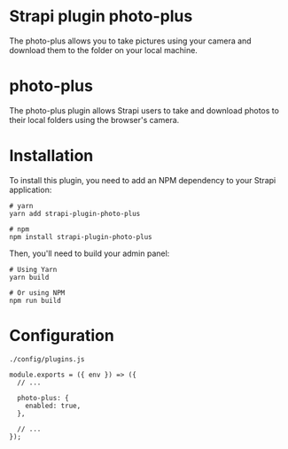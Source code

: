 # Strapi plugin photo-plus

The photo-plus allows you to take pictures using your camera and download them to the folder on your local machine.
# photo-plus

The photo-plus plugin allows Strapi users to take and download photos to their local folders using the browser's camera.


# Installation

To install this plugin, you need to add an NPM dependency to your Strapi application:

```
# yarn
yarn add strapi-plugin-photo-plus

# npm
npm install strapi-plugin-photo-plus
```

Then, you'll need to build your admin panel:
```
# Using Yarn
yarn build

# Or using NPM
npm run build
```

# Configuration

```
./config/plugins.js
```

```
module.exports = ({ env }) => ({
  // ...

  photo-plus: {
    enabled: true,
  },
  
  // ...
});
```

